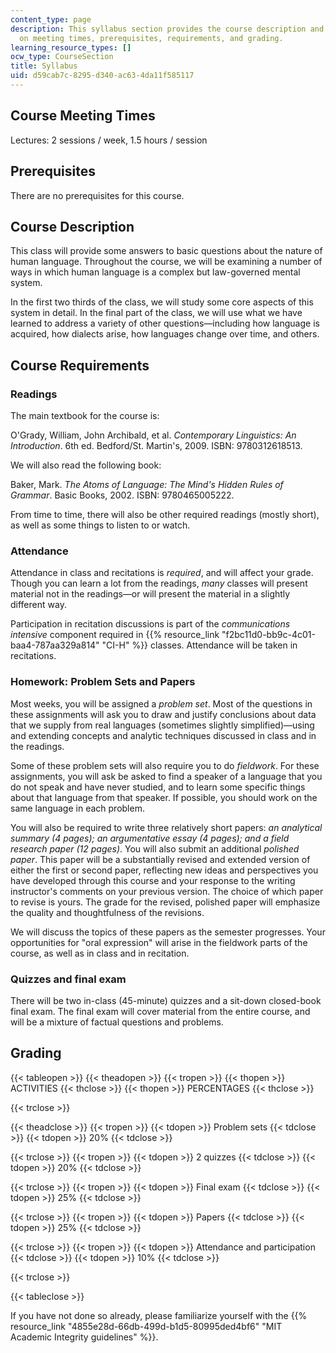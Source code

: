 ```yaml
---
content_type: page
description: This syllabus section provides the course description and information
  on meeting times, prerequisites, requirements, and grading.
learning_resource_types: []
ocw_type: CourseSection
title: Syllabus
uid: d59cab7c-8295-d340-ac63-4da11f585117
---
```


Course Meeting Times
--------------------

Lectures: 2 sessions / week, 1.5 hours / session

Prerequisites
-------------

There are no prerequisites for this course.

Course Description
------------------

This class will provide some answers to basic questions about the nature of human language. Throughout the course, we will be examining a number of ways in which human language is a complex but law-governed mental system.

In the first two thirds of the class, we will study some core aspects of this system in detail. In the final part of the class, we will use what we have learned to address a variety of other questions—including how language is acquired, how dialects arise, how languages change over time, and others.

Course Requirements
-------------------

### Readings

The main textbook for the course is:

O'Grady, William, John Archibald, et al. _Contemporary Linguistics: An Introduction_. 6th ed. Bedford/St. Martin's, 2009. ISBN: 9780312618513.

We will also read the following book:

Baker, Mark. _The Atoms of Language: The Mind's Hidden Rules of Grammar_. Basic Books, 2002. ISBN: 9780465005222.

From time to time, there will also be other required readings (mostly short), as well as some things to listen to or watch.

### Attendance

Attendance in class and recitations is _required_, and will affect your grade. Though you can learn a lot from the readings, _many_ classes will present material not in the readings—or will present the material in a slightly different way.

Participation in recitation discussions is part of the _communications intensive_ component required in {{% resource_link "f2bc11d0-bb9c-4c01-baa4-787aa329a814" "CI-H" %}} classes. Attendance will be taken in recitations.

### Homework: Problem Sets and Papers

Most weeks, you will be assigned a _problem set_. Most of the questions in these assignments will ask you to draw and justify conclusions about data that we supply from real languages (sometimes slightly simplified)—using and extending concepts and analytic techniques discussed in class and in the readings.

Some of these problem sets will also require you to do _fieldwork_. For these assignments, you will ask be asked to find a speaker of a language that you do not speak and have never studied, and to learn some specific things about that language from that speaker. If possible, you should work on the same language in each problem.

You will also be required to write three relatively short papers: _an analytical summary (4 pages); an argumentative essay (4 pages); and a field research paper (12 pages)_. You will also submit an additional _polished paper_. This paper will be a substantially revised and extended version of either the first or second paper, reflecting new ideas and perspectives you have developed through this course and your response to the writing instructor's comments on your previous version. The choice of which paper to revise is yours. The grade for the revised, polished paper will emphasize the quality and thoughtfulness of the revisions.

We will discuss the topics of these papers as the semester progresses. Your opportunities for "oral expression" will arise in the fieldwork parts of the course, as well as in class and in recitation.

### Quizzes and final exam

There will be two in-class (45-minute) quizzes and a sit-down closed-book final exam. The final exam will cover material from the entire course, and will be a mixture of factual questions and problems.

Grading
-------

{{< tableopen >}}
{{< theadopen >}}
{{< tropen >}}
{{< thopen >}}
ACTIVITIES
{{< thclose >}}
{{< thopen >}}
PERCENTAGES
{{< thclose >}}

{{< trclose >}}

{{< theadclose >}}
{{< tropen >}}
{{< tdopen >}}
Problem sets
{{< tdclose >}}
{{< tdopen >}}
20%
{{< tdclose >}}

{{< trclose >}}
{{< tropen >}}
{{< tdopen >}}
2 quizzes
{{< tdclose >}}
{{< tdopen >}}
20%
{{< tdclose >}}

{{< trclose >}}
{{< tropen >}}
{{< tdopen >}}
Final exam
{{< tdclose >}}
{{< tdopen >}}
25%
{{< tdclose >}}

{{< trclose >}}
{{< tropen >}}
{{< tdopen >}}
Papers
{{< tdclose >}}
{{< tdopen >}}
25%
{{< tdclose >}}

{{< trclose >}}
{{< tropen >}}
{{< tdopen >}}
Attendance and participation
{{< tdclose >}}
{{< tdopen >}}
10%
{{< tdclose >}}

{{< trclose >}}

{{< tableclose >}}

If you have not done so already, please familiarize yourself with the {{% resource_link "4855e28d-66db-499d-b1d5-80995ded4bf6" "MIT Academic Integrity guidelines" %}}.